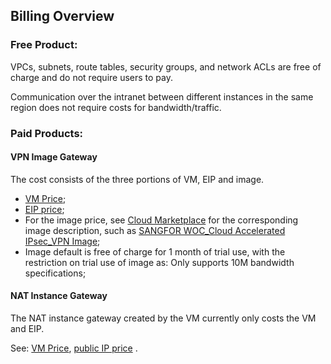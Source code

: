 ## Billing Overview

### Free Product:

VPCs, subnets, route tables, security groups, and network ACLs are free of charge and do not require users to pay.

Communication over the intranet between different instances in the same region does not require costs for bandwidth/traffic.



### Paid Products:

#### VPN Image Gateway

The cost consists of the three portions of VM, EIP and image.

- [VM Price](/documentation/Elastic-Compute/Virtual-Machines/Pricing/Price-Overview.md);
- [EIP price](/documentation/Networking/Elastic-IP/Pricing/Price-Overview.md);
- For the image price, see [Cloud Marketplace](https://market.jdcloud.com/) for the corresponding image description, such as [SANGFOR WOC_Cloud Accelerated IPsec_VPN Image](https://market.jdcloud.com/520009.html);
- Image default is free of charge for 1 month of trial use, with the restriction on trial use of image as: Only supports 10M bandwidth specifications;



#### NAT Instance Gateway

The NAT instance gateway created by the VM currently only costs the VM and EIP.

See: [VM Price](/documentation/Elastic-Compute/Virtual-Machines/Pricing/Billing-Overview.md),
[public IP price](/documentation/Networking/Elastic-IP/Pricing/Price-Overview.md) .